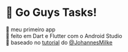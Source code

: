 # 🐝 Go Guys Tasks!
🌼 meu primeiro app<br>
🌻 feito em Dart e Flutter com o Android Studio<br>
🌷 baseado no [tutorial](https://youtu.be/kN9Yfd4fu04) do [@JohannesMilke](https://github.com/JohannesMilke/todo_app_ui_example)
